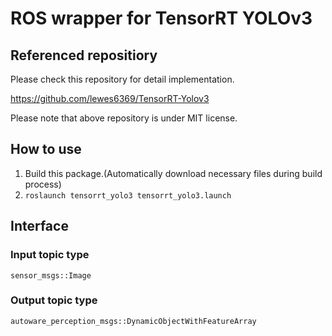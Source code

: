 # ROS wrapper for TensorRT YOLOv3

## Referenced repositiory
Please check this repository for detail implementation.

https://github.com/lewes6369/TensorRT-Yolov3

Please note that above repository is under MIT license.
## How to use
1. Build this package.(Automatically download necessary files during build process)
2. `roslaunch tensorrt_yolo3 tensorrt_yolo3.launch`

## Interface
### Input topic type
  `sensor_msgs::Image`
### Output topic type
  `autoware_perception_msgs::DynamicObjectWithFeatureArray`